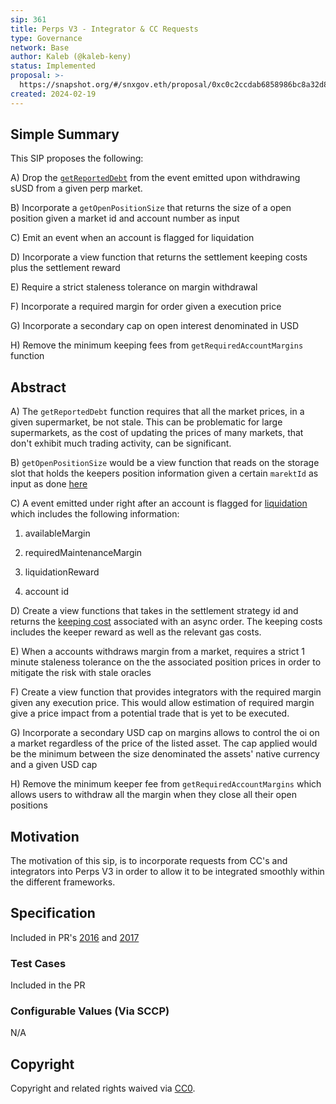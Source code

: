 ```yaml
---
sip: 361
title: Perps V3 - Integrator & CC Requests
type: Governance
network: Base
author: Kaleb (@kaleb-keny)
status: Implemented
proposal: >-
  https://snapshot.org/#/snxgov.eth/proposal/0xc0c2ccdab6858986bc8a32d8572d78085245065e18224132769483e27df5e2fe
created: 2024-02-19
---
```


<!--You can leave these HTML comments in your merged SCCP and delete the visible duplicate text guides, they will not appear and may be helpful to refer to if you edit it again. This is the suggested template for new SCCPs. Note that an SCCP number will be assigned by an editor. When opening a pull request to submit your SCCP, please use an abbreviated title in the filename, `sccp-draft_title_abbrev.md`. The title should be 44 characters or less.-->

## Simple Summary

<!--"If you can't explain it simply, you don't understand it well enough." Provide a simplified and layman-accessible explanation of the SCCP.-->

This SIP proposes the following:

A) Drop the [`getReportedDebt`](https://github.com/Synthetixio/synthetix-v3/blob/dcba4ade51c893b7eda5f50657ba4e10dd435fa6/protocol/synthetix/contracts/modules/core/MarketManagerModule.sol#L301) from the event emitted upon withdrawing sUSD from a given perp market.

B) Incorporate a `getOpenPositionSize` that returns the size of a open position given a market id and account number as input

C) Emit an event when an account is flagged for liquidation

D) Incorporate a view function that returns the settlement keeping costs plus the settlement reward

E) Require a strict staleness tolerance on margin withdrawal

F) Incorporate a required margin for order given a execution price

G) Incorporate a secondary cap on open interest denominated in USD

H) Remove the minimum keeping fees from `getRequiredAccountMargins` function


## Abstract

<!--A short (~200 word) description of the variable change proposed.-->

A) The `getReportedDebt` function requires that all the market prices, in a given supermarket, be not stale. This can be problematic for large supermarkets, as the cost of updating the prices of many markets, that don't exhibit much trading activity, can be significant.

B) `getOpenPositionSize` would be a view function that reads on the storage slot that holds the keepers position information given a certain `marektId` as input as done [here](https://github.com/Synthetixio/synthetix-v3/blob/main/markets/perps-market/contracts/modules/PerpsAccountModule.sol#L111C1-L114C1)


C) A event emitted under right after an account is flagged for [liquidation](https://github.com/Synthetixio/synthetix-v3/blob/main/markets/perps-market/contracts/modules/LiquidationModule.sol#L54) which includes the following information:


1. availableMargin

2. requiredMaintenanceMargin

3. liquidationReward

4. account id

D) Create a view functions that takes in the settlement strategy id and returns the [keeping cost](https://github.com/Synthetixio/synthetix-v3/blob/main/markets/perps-market/contracts/storage/AsyncOrder.sol#L313C1-L315C1) associated with an async order. The keeping costs includes the keeper reward as well as the relevant gas costs.

E)  When a accounts withdraws margin from a market, requires a strict 1 minute staleness tolerance on the the associated position prices in order to mitigate the risk with stale oracles

F) Create a view function that provides integrators with the required margin given any execution price. This would allow estimation of required margin give a price impact from a potential trade that is yet to be executed.

G) Incorporate a secondary USD cap on margins allows to control the oi on a market regardless of the price of the listed asset. The cap applied would be the minimum between the size denominated the assets' native currency and a given USD cap  

H) Remove the minimum keeper fee from `getRequiredAccountMargins` which allows users to withdraw all the margin when they close all their open positions


## Motivation

<!--The motivation is critical for SCCPs that want to update variables within Synthetix. It should clearly explain why the existing variable is not incentive aligned. SCCP submissions without sufficient motivation may be rejected outright.-->

The motivation of this sip, is to incorporate requests from CC's and integrators into Perps V3 in order to allow it to be integrated smoothly within the different frameworks.

## Specification

<!--The specification should describe the syntax and semantics of any new feature, there are five sections
1. Overview
2. Rationale
3. Technical Specification
4. Test Cases
5. Configurable Values
-->

Included in PR's [2016](https://github.com/Synthetixio/synthetix-v3/pull/2016) and [2017](https://github.com/Synthetixio/synthetix-v3/pull/2017)

### Test Cases

<!--Test cases for an implementation are mandatory for SIPs but can be included with the implementation..-->

Included in the PR

### Configurable Values (Via SCCP)

<!--Please list all values configurable via SCCP under this implementation.-->

N/A

## Copyright

Copyright and related rights waived via [CC0](https://creativecommons.org/publicdomain/zero/1.0/).
